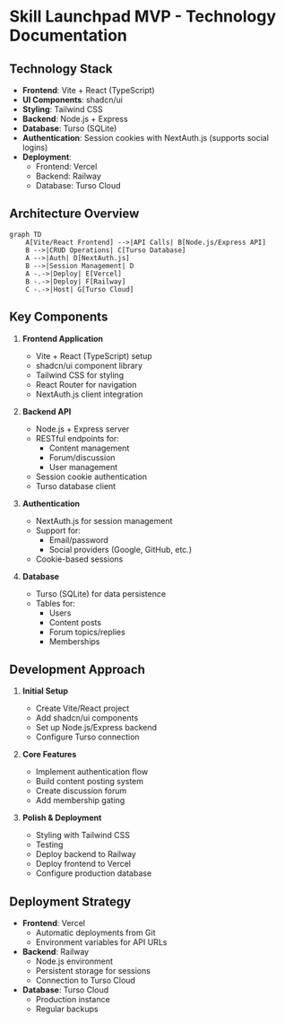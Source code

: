 # Skill Launchpad MVP - Technology Documentation

## Technology Stack
- **Frontend**: Vite + React (TypeScript)
- **UI Components**: shadcn/ui
- **Styling**: Tailwind CSS
- **Backend**: Node.js + Express
- **Database**: Turso (SQLite)
- **Authentication**: Session cookies with NextAuth.js (supports social logins)
- **Deployment**:
  - Frontend: Vercel
  - Backend: Railway
  - Database: Turso Cloud

## Architecture Overview
```mermaid
graph TD
    A[Vite/React Frontend] -->|API Calls| B[Node.js/Express API]
    B -->|CRUD Operations| C[Turso Database]
    A -->|Auth| D[NextAuth.js]
    B -->|Session Management| D
    A -.->|Deploy| E[Vercel]
    B -.->|Deploy| F[Railway]
    C -.->|Host| G[Turso Cloud]
```

## Key Components
1. **Frontend Application**
   - Vite + React (TypeScript) setup
   - shadcn/ui component library
   - Tailwind CSS for styling
   - React Router for navigation
   - NextAuth.js client integration

2. **Backend API**
   - Node.js + Express server
   - RESTful endpoints for:
     - Content management
     - Forum/discussion
     - User management
   - Session cookie authentication
   - Turso database client

3. **Authentication**
   - NextAuth.js for session management
   - Support for:
     - Email/password
     - Social providers (Google, GitHub, etc.)
   - Cookie-based sessions

4. **Database**
   - Turso (SQLite) for data persistence
   - Tables for:
     - Users
     - Content posts
     - Forum topics/replies
     - Memberships

## Development Approach
1. **Initial Setup**
   - Create Vite/React project
   - Add shadcn/ui components
   - Set up Node.js/Express backend
   - Configure Turso connection

2. **Core Features**
   - Implement authentication flow
   - Build content posting system
   - Create discussion forum
   - Add membership gating

3. **Polish & Deployment**
   - Styling with Tailwind CSS
   - Testing
   - Deploy backend to Railway
   - Deploy frontend to Vercel
   - Configure production database

## Deployment Strategy
- **Frontend**: Vercel
  - Automatic deployments from Git
  - Environment variables for API URLs
- **Backend**: Railway
  - Node.js environment
  - Persistent storage for sessions
  - Connection to Turso Cloud
- **Database**: Turso Cloud
  - Production instance
  - Regular backups